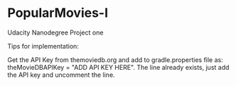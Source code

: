 # PopularMovies-I
Udacity Nanodegree Project one

Tips for implementation:

Get the API Key from themoviedb.org and add to gradle.properties file as:
theMovieDBAPIKey = "ADD API KEY HERE".
The line already exists, just add the API key and uncomment the line.
